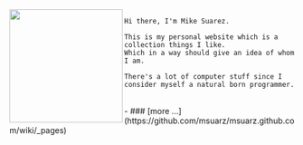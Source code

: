 <img align="left" height="200" src="http://msuarz.com/img/minime.png" />

```text
Hi there, I'm Mike Suarez. 

This is my personal website which is a collection things I like.
Which in a way should give an idea of whom I am. 

There's a lot of computer stuff since I consider myself a natural born programmer.
```
<br />  
-
###   [more ...](https://github.com/msuarz/msuarz.github.com/wiki/_pages)
